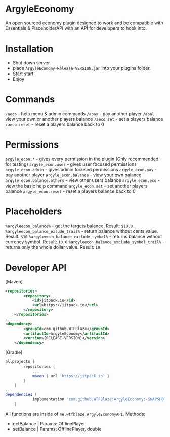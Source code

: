 # ArgyleEconomy
An open sourced economy plugin designed to work and be compatible with Essentials &amp; PlaceholderAPI with an API for developers to hook into.

# Installation
- Shut down server
- place `ArgyleEconomy-Release-VERSION.jar` into your plugins folder.
- Start start.
- Enjoy

# Commands
`/aeco` - help menu & admin commands
`/apay` - pay another player
`/abal` - view your own or another players balance
`/aeco set` - set a players balance
`/aeco reset` - reset a players balance back to 0

# Permissions
`argyle_econ.*` - gives every permission in the plugin (Only recommended for testing)
`argyle_econ.user` - gives user focused permissions
`argyle_econ.admin` - gives admin focused permissions
`argyle_econ.pay` - pay another player
`argyle_econ.balance` - view your own balance
`argyle_econ.balance.others` - view other users balance
`argyle_econ.eco` - view the basic help command
`argyle_econ.set` - set another players balance
`argyle_econ.reset` - reset a players balance back to 0

# Placeholders
`%argyleecon_balance%` - get the targets balance. Result: `$10.0`
`%argyleecon_balance_exlude_trail%` - return balance without cents value. Result: `$10`
`%argyleecon_balance_exclude_symbol%` - returns balance without currency symbol. Result: `10.0`
`%argyleecon_balance_exclude_symbol_trail%` - returns only the whole dollar value. Result: `10`

# Developer API
[Maven]
```xml
<repositories>
		<repository>
		    <id>jitpack.io</id>
		    <url>https://jitpack.io</url>
		</repository>
	</repositories>
...
<dependency>
	    <groupId>com.github.WTFBlaze</groupId>
	    <artifactId>ArgyleEconomy</artifactId>
	    <version>{RELEASE-VERSION}</version>
	</dependency>
```

[Gradle]
```gradle
allprojects {
		repositories {
			...
			maven { url 'https://jitpack.io' }
		}
	}
...
dependencies {
	        implementation 'com.github.WTFBlaze:ArgyleEconomy:-SNAPSHOT'
	}
```

All functions are inside of `me.wtfblaze.ArgyleEconomyAPI`.
Methods:
- getBalance | Params: OfflinePlayer
- setBalance | Params: OfflinePlayer, double
